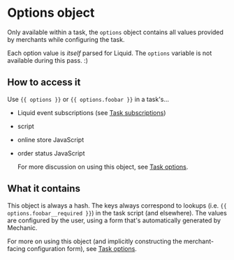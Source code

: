 # Options object

Only available within a task, the `options` object contains all values provided by merchants while configuring the task.

Each option value is _itself_ parsed for Liquid. The `options` variable is not available during this pass. :\)

## How to access it

Use `{{ options }}` or `{{ options.foobar }}` in a task's...

* Liquid event subscriptions \(see [Task subscriptions](../../../core/tasks/subscriptions.md)\)
* script
* online store JavaScript
* order status JavaScript

  For more discussion on using this object, see [Task options](../../../core/tasks/options/).

## What it contains

This object is always a hash. The keys always correspond to lookups \(i.e. `{{ options.foobar__required }}`\) in the task script \(and elsewhere\). The values are configured by the user, using a form that's automatically generated by Mechanic.

For more on using this object \(and implicitly constructing the merchant-facing configuration form\), see [Task options](../../../core/tasks/options/).

